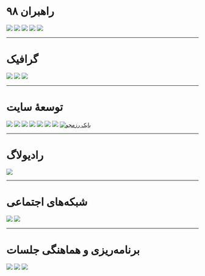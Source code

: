 #  راهبران ۹۸
<a href="https://shirazlug.ir/members/khozaei/" target="_blank"><img src="https://shirazlug.ir/img/team/khozaei.svg"></a>
<a href="https://shirazlug.ir/members/behzadi/" target="_blank"><img src="https://shirazlug.ir/img/team/behzadi.svg"></a>
<a href="#" target="_blank"><img src="https://shirazlug.ir/img/team/mohajer.svg"></a>
<a href="#" target="_blank"><img src="https://shirazlug.ir/img/team/molaei.svg"></a>
<a href="#" target="_blank"><img src="https://shirazlug.ir/img/team/firouzi.svg"></a>

<hr>

# گرافیک
<a href="https://shirazlug.ir/members/behzadi/" target="_blank"><img src="https://shirazlug.ir/img/team/behzadi.svg"></a>
<a href="https://shirazlug.ir/members/nezam/" target="_blank"><img src="https://shirazlug.ir/img/team/nezam.svg"></a>
<a href="https://shirazlug.ir/members/khozaei/" target="_blank"><img src="https://shirazlug.ir/img/team/khozaei.svg"></a>

<hr>

# توسعهٔ سایت
<a href="https://shirazlug.ir/members/behzadi/" target="_blank"><img src="https://shirazlug.ir/img/team/behzadi.svg"></a>
<a href="https://shirazlug.ir/members/khozaei/" target="_blank"><img src="https://shirazlug.ir/img/team/khozaei.svg"></a>
<a href="#" target="_blank"><img src="https://shirazlug.ir/img/team/mirshaei.svg"></a>
<a href="https://shirazlug.ir/members/nezam/" target="_blank"><img src="https://shirazlug.ir/img/team/nezam.svg"></a>
<a href="#" target="_blank"><img src="https://shirazlug.ir/img/team/nikkhah.svg"></a>
<a href="#" target="_blank"><img src="https://shirazlug.ir/img/team/barzegar.svg"></a>
<a href="#" target="_blank"><img src="https://shirazlug.ir/img/team/beyzavi.svg"></a>
<a href="https://shirazlug.ir/members/razmjoo/" target="_blank"><img src="https://shirazlug.ir/img/team/razmjoo.svg" alt="بابک رزمجو"/></a>

---

# رادیولاگ
<a href="#" target="_blank"><img src="https://shirazlug.ir/img/team/mohajer.svg"></a>

<hr>

# شبکه‌های اجتماعی
<a href="#" target="_blank"><img src="https://shirazlug.ir/img/team/nikkhah.svg"></a>
<a href="#" target="_blank"><img src="https://shirazlug.ir/img/team/shoaei.svg"></a>

<hr>

# برنامه‌ریزی و هماهنگی جلسات
<a href="https://shirazlug.ir/members/behzadi/" target="_blank"><img src="https://shirazlug.ir/img/team/behzadi.svg"></a>
<a href="https://shirazlug.ir/members/khozaei/" target="_blank"><img src="https://shirazlug.ir/img/team/khozaei.svg"></a>
<a href="#" target="_blank"><img src="https://shirazlug.ir/img/team/shoaei.svg"></a>
